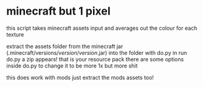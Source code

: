 # minecraft but 1 pixel
this script takes minecraft assets input and averages out the colour for each texture

extract the assets folder from the minecraft jar (.minecraft/versions/*version*/*version*.jar) into the folder with do.py in
run do.py
a zip appears! that is your resource pack
there are some options inside do.py to change it to be more 1x but more shit

this does work with mods just extract the mods assets too!